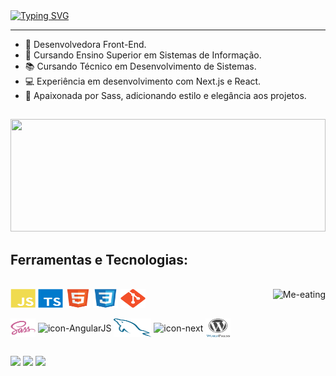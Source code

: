 <a align="center" href="https://git.io/typing-svg" height="40">
  <img src="https://readme-typing-svg.demolab.com?font=Fira+Code&weight=500&size=36&duration=2000&pause=1000&color=9160F7&multiline=true&width=435&lines=Amanda+Rodrigues" alt="Typing SVG" />
  <hr>
</a>

- 🌸 Desenvolvedora Front-End.
- 🚀 Cursando Ensino Superior em Sistemas de Informação.
- 📚 Cursando Técnico em Desenvolvimento de Sistemas.
- 💻 Experiência em desenvolvimento com Next.js e React.
- 🎨 Apaixonada por Sass, adicionando estilo e elegância aos projetos.
##

<div>
  <img height="180em" width="100%" src="https://github-readme-stats.vercel.app/api/top-langs/?username=MichiganRx&layout=compact&langs_count=7&theme=github_dark"/>
</div>

## Ferramentas e Tecnologias:
<div style="display: inline_block"><br>
  <img align="center" alt="icon-Js" height="30" width="40" src="https://raw.githubusercontent.com/devicons/devicon/master/icons/javascript/javascript-plain.svg">
  <img align="center" alt="icon-typescript" height="30" width="40" src="https://raw.githubusercontent.com/devicons/devicon/master/icons/typescript/typescript-original.svg">
  <img align="center" alt="icon-HTML" height="30" width="40" src="https://raw.githubusercontent.com/devicons/devicon/master/icons/html5/html5-original.svg">
  <img align="center" alt="icon-CSS" height="30" width="40" src="https://raw.githubusercontent.com/devicons/devicon/master/icons/css3/css3-original.svg">
  <img align="center" alt="icon-git" height="30" width="40" src="https://raw.githubusercontent.com/devicons/devicon/master/icons/git/git-original.svg">
  <img align="right" alt="Me-eating" height="250" src="https://github.com/MichiganRx/MichiganRx/assets/111995632/5212c303-196f-468c-9885-d21e884730b1">
 </div>
 <div style="display: inline_block"><br>
  <img align="center" alt="icon-sass" height="30" width="40" src="https://raw.githubusercontent.com/devicons/devicon/master/icons/sass/sass-original.svg">
  <img align="center" alt="icon-AngularJS" height="30" width="35" src="https://github.com/MichiganRx/MichiganRx/assets/111995632/eaa675e1-f645-4b82-b736-bdd02283c5e7">
  <img align="center" alt="icon-mysql" height="30" width="60" src="https://raw.githubusercontent.com/devicons/devicon/master/icons/mysql/mysql-original.svg">
  <img align="center" alt="icon-next" height="28" width="28" src="https://github.com/MichiganRx/MichiganRx/assets/111995632/7e9c5c36-dec0-4db4-9541-6aa4f04d04e6">
  <img align="center" alt="Digu-wordpress" height="30" width="40" src="https://raw.githubusercontent.com/devicons/devicon/master/icons/wordpress/wordpress-original.svg">
</div>
 
##

<div> 
  <a href="https://www.instagram.com/michigan.rx/" target="_blank"><img src="https://img.shields.io/badge/-Instagram-%23E4405F?style=for-the-badge&logo=instagram&logoColor=white" target="_blank"></a>
 	<a href="https://www.twitch.tv/michiganrx" target="_blank"><img src="https://img.shields.io/badge/Twitch-9146FF?style=for-the-badge&logo=twitch&logoColor=white" target="_blank"></a>
  <a href="https://www.linkedin.com/in/amanda-rodrigues-354a46249/" target="_blank"><img src="https://img.shields.io/badge/-LinkedIn-%230077B5?style=for-the-badge&logo=linkedin&logoColor=white" target="_blank"></a> 
</div>
